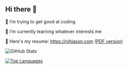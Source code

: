 ## Hi there 👋

🤔 I’m trying to get good at coding

🌱 I’m currently learning whatever interests me

📝 Here's my resume: https://njhjason.com ([PDF version](https://njhjason.com/documents/resume_ngo_jun_hao_jason.pdf))

![GitHub Stats](https://github-readme-stats.vercel.app/api?username=NgoJunHaoJason&count_private=true&show_icons=true&include_all_commits=true)

[![Top Languages](https://github-readme-stats.vercel.app/api/top-langs/?username=NgoJunHaoJason&langs_count=10&layout=compact&hide=html,css,shell,makefile,shaderlab,rich%20text%20format)](https://github.com/NgoJunHaoJason/github-readme-stats)

<!--
**NgoJunHaoJason/NgoJunHaoJason** is a ✨ _special_ ✨ repository because its `README.md` (this file) appears on your GitHub profile.

Here are some ideas to get you started:

- 🔭 I’m currently working on ...
- 🌱 I’m currently learning ...
- 👯 I’m looking to collaborate on ...
- 🤔 I’m looking for help with ...
- 💬 Ask me about ...
- 📫 How to reach me: ...
- 😄 Pronouns: ...
- ⚡ Fun fact: ...
-->
